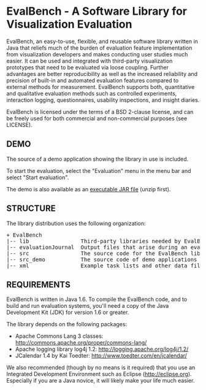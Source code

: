 EvalBench - A Software Library for Visualization Evaluation
================================

EvalBench, an easy-to-use, flexible, and reusable software library written in 
Java that reliefs much of the burden of evaluation feature implementation from 
visualization developers and makes conducting user studies much easier. It can 
be used and integrated with third-party visualization prototypes that need to 
be evaluated via loose coupling. Further advantages are better reproducibility 
as well as the increased reliability and precision of built-in and automated 
evaluation features compared to external methods for measurement. EvalBench 
supports both, quantitative and qualitative evaluation methods such as 
controlled experiments, interaction logging, questionnaires, usability 
inspections, and insight diaries.

EvalBench is licensed under the terms of a BSD 2-clause license, and can be 
freely used for both commercial and non-commercial purposes (see LICENSE).

DEMO
----

The source of a demo application showing the library in use is included. 

To start the evaluation, select the "Evaluation" menu in the menu bar and 
select "Start evaluation".

The demo is also available as an 
[executable JAR file](http://www.ifs.tuwien.ac.at/~rind/preprint/EvalBenchDemo.zip) 
(unzip first).

STRUCTURE
---------

The library distribution uses the following organization:
<pre>
+ EvalBench
|-- lib                Third-party libraries needed by EvalBench
|-- evaluationJournal  Output files that arise during an evaluation
|-- src                The source code for the EvalBench library
|-- src_demo           The source code of demo applications showing the library in use
|-- xml                Example task lists and other data files
</pre>

REQUIREMENTS
------------

EvalBench is written in Java 1.6. To compile the EvalBench code, and to build 
and run evaluation systems, you'll need a copy of the Java Development Kit 
(JDK) for version 1.6 or greater. 

The library depends on the following packages: 
- Apache Commons Lang 3 classes: http://commons.apache.org/proper/commons-lang/
- Apache logging library log4j 1.2: http://logging.apache.org/log4j/1.2/
- JCalendar 1.4 by Kai Toedter: http://www.toedter.com/en/jcalendar/

We also recommended (though by no means is it required) that you use an
Integrated Development Environment such as Eclipse (http://eclipse.org).
Especially if you are a Java novice, it will likely make your life much easier.
